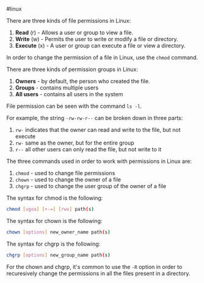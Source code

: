#linux 

There are three kinds of file permissions in Linux:
1. **Read** (r) - Allows a user or group to view a file.
2. **Write** (w) - Permits the user to write or modify a file or directory.
3. **Execute** (x) - A user or group can execute a file or view a directory.

In order to change the permission of a file in Linux, use the `chmod` command.

There are three kinds of permission groups in Linux:
1. **Owners** - by default, the person who created the file.
2. **Groups** - contains multiple users
3. **All users** - contains all users in the system

File permission can be seen with the command `ls -l`.

For example, the string `-rw-rw-r--` can be broken down in three parts:
1. `rw-` indicates that the owner can read and write to the file, but not execute
2. `rw-` same as the owner, but for the entire group
3. `r--` all other users can only read the file, but not write to it

The three commands used in order to work with permissions in Linux are:
1. `chmod` - used to change file permissions
2. `chown` - used to change the owner of a file
3. `chgrp` - used to change the user group of the owner of a file

The syntax for chmod is the following:

```bash
chmod [ugoa] [+-=] [rwx] path(s)
```

The syntax for chown is the following:

```bash
chown [options] new_owner_name path(s)
```

The syntax for chgrp is the following:

```bash
chgrp [options] new_group_name path(s)
```

For the chown and chgrp, it's common to use the `-R` option in order to recuresively change the permissions in all the files present in a directory.